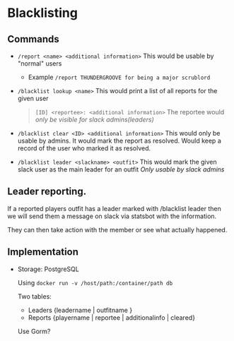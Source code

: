 # Blacklisting

## Commands

- `/report <name> <additional information>`
  This would be usable by "normal" users
  - Example `/report THUNDERGROOVE for being a major scrublord`
- `/blacklist lookup <name>`
  This would print a list of all reports for the given user
  >`[ID] <reportee>: <additional information>`
  The reportee would *only be visible for slack admins(leaders)*
 

- `/blacklist clear <ID> <additional information>`
  This would only be usable by admins.  It would mark the report as resolved.
  Would keep a record of the user who marked it as resolved.

- `/blacklist leader <slackname> <outfit>`
  This would mark the given slack user as the main leader for an outfit
  *Only usable by slack admins*
 
## Leader reporting.
 If a reported players outfit has a leader marked with /blacklist leader then
 we will send them a message on slack via statsbot with the information.

 They can then take action with the member or see what actually happened.

## Implementation
- Storage: PostgreSQL

  Using `docker run -v /host/path:/container/path db`

  Two tables:
  
  - Leaders {leadername | outfitname }
  - Reports {playername | reportee | additionalinfo | cleared}

  Use Gorm?
